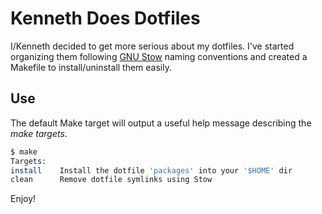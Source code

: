 # Kenneth Does Dotfiles

I/Kenneth decided to get more serious about my dotfiles. I've started organizing them following [GNU Stow][stow] naming
conventions and created a Makefile to install/uninstall them easily.

## Use

The default Make target will output a useful help message describing the _make targets_.

```bash
$ make
Targets:
install    Install the dotfile 'packages' into your '$HOME' dir
clean      Remove dotfile symlinks using Stow
```

Enjoy!

[stow]: https://www.gnu.org/software/stow/ "GNU Stow - the symlink farm manager"
